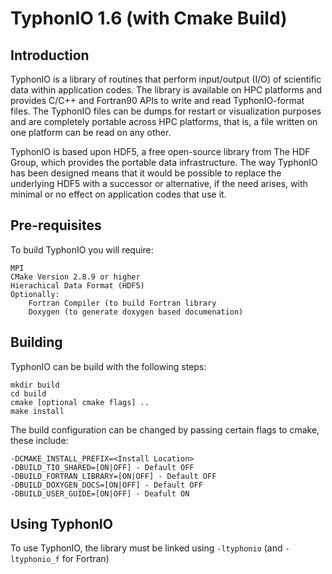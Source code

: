 # TyphonIO 1.6 (with Cmake Build)

## Introduction

TyphonIO is a library of routines that perform input/output (I/O) of scientific data within application codes. The library is available on HPC platforms and provides C/C++ and Fortran90 APIs to write and read TyphonIO-format files. The TyphonIO files can be dumps for restart or visualization purposes and are completely portable across HPC platforms, that is, a file written on one platform can be read on any other.

TyphonIO is based upon HDF5, a free open-source library from The HDF Group, which provides the portable data infrastructure. The way TyphonIO has been designed means that it would be possible to replace the underlying HDF5 with a successor or alternative, if the need arises, with minimal or no effect on application codes that use it.

## Pre-requisites

To build TyphonIO you will require: 

```
MPI
CMake Version 2.8.9 or higher
Hierachical Data Format (HDF5) 
Optionally:
    Fortran Compiler (to build Fortran library
    Doxygen (to generate doxygen based documenation)
```

## Building

TyphonIO can be build with the following steps:

```
mkdir build
cd build
cmake [optional cmake flags] ..
make install
```

The build configuration can be changed by passing certain flags to cmake, these include:
```
-DCMAKE_INSTALL_PREFIX=<Install Location>
-DBUILD_TIO_SHARED=[ON|OFF] - Default OFF
-DBUILD_FORTRAN_LIBRARY=[ON|OFF] - Default OFF
-DBUILD_DOXYGEN_DOCS=[ON|OFF] - Default OFF
-DBUILD_USER_GUIDE=[ON|OFF] - Deafult ON
```

## Using TyphonIO

To use TyphonIO, the library must be linked using ``-ltyphonio`` (and ``-ltyphonio_f`` for Fortran)


